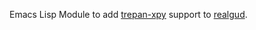 Emacs Lisp Module to add [trepan-xpy](https://github.com/rockyproject/trepan-xpy/) support to [realgud](http://github.com/realgud/realgud).
